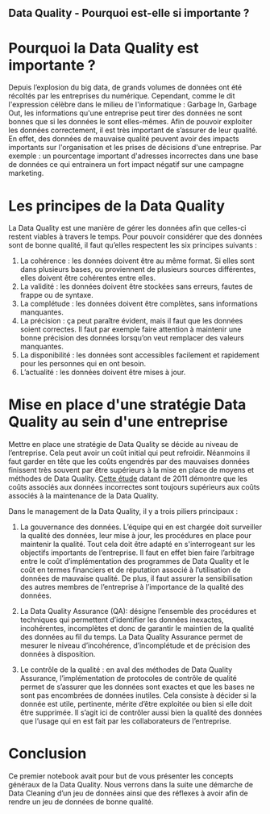 ## Data Quality - Pourquoi est-elle si importante ?

# Pourquoi la Data Quality est importante ?

Depuis l’explosion du big data, de grands volumes de données ont été récoltés par les entreprises du numérique. Cependant, comme le dit l'expression célèbre dans le milieu de l'informatique : Garbage In, Garbage Out, les informations qu'une entreprise peut tirer des données ne sont bonnes que si les données le sont elles-mêmes. Afin de pouvoir exploiter les données correctement, il est très important de s’assurer de leur qualité. En effet, des données de mauvaise qualité peuvent avoir des impacts importants sur l'organisation et les prises de décisions d'une entreprise. Par exemple : un pourcentage important d'adresses incorrectes dans une base de données ce qui entrainera un fort impact négatif sur une campagne marketing.

# Les principes de la Data Quality

La Data Quality est une manière de gérer les données afin que celles-ci restent viables à travers le temps. Pour pouvoir considérer que des données sont de bonne qualité, il faut qu’elles respectent les six principes suivants :

1. La cohérence : les données doivent être au même format. Si elles sont dans plusieurs bases, ou proviennent de plusieurs sources différentes, elles doivent être cohérentes entre elles.
2. La validité : les données doivent être stockées sans erreurs, fautes de frappe ou de syntaxe.
3. La complétude : les données doivent être complètes, sans informations manquantes.
4. La précision : ça peut paraître évident, mais il faut que les données soient correctes. Il faut par exemple faire attention à maintenir une bonne précision des données lorsqu’on veut remplacer des valeurs manquantes.
5. La disponibilité : les données sont accessibles facilement et rapidement pour les personnes qui en ont besoin.
6. L’actualité : les données doivent être mises à jour.

# Mise en place d'une stratégie Data Quality au sein d'une entreprise

Mettre en place une stratégie de Data Quality se décide au niveau de l’entreprise. Cela peut avoir un coût initial qui peut refroidir. Néanmoins il faut garder en tête que les coûts engendrés par des mauvaises données finissent très souvent par être supérieurs à la mise en place de moyens et méthodes de Data Quality. <a href="https://www.jiem.org/index.php/jiem/article/view/232/130">Cette étude</a> datant de 2011 démontre que les coûts associés aux données incorrectes sont toujours supérieurs aux coûts associés à la maintenance de la Data Quality.

Dans le management de la Data Quality, il y a trois piliers principaux :

1. La gouvernance des données. L’équipe qui en est chargée doit surveiller la qualité des données, leur mise à jour, les procédures en place pour maintenir la qualité. Tout cela doit être adapté en s'interrogeant sur les objectifs importants de l’entreprise. Il faut en effet bien faire l’arbitrage entre le coût d’implémentation des programmes de Data Quality et le coût en termes financiers et de réputation associé à l’utilisation de données de mauvaise qualité. De plus, il faut assurer la sensibilisation des autres membres de l’entreprise à l’importance de la qualité des données.

2. La Data Quality Assurance (QA): désigne l’ensemble des procédures et techniques qui permettent d’identifier les données inexactes, incohérentes, incomplètes et donc de garantir le maintien de la qualité des données au fil du temps. La Data Quality Assurance permet de mesurer le niveau d’incohérence, d’incomplétude et de précision des données à disposition.

3. Le contrôle de la qualité : en aval des méthodes de Data Quality Assurance, l’implémentation de protocoles de contrôle de qualité permet de s’assurer que les données sont exactes et que les bases ne sont pas encombrées de données inutiles. Cela consiste à décider si la donnée est utile, pertinente, mérite d’être exploitée ou bien si elle doit être supprimée. Il s’agit ici de contrôler aussi bien la qualité des données que l’usage qui en est fait par les collaborateurs de l’entreprise.

# Conclusion

Ce premier notebook avait pour but de vous présenter les concepts généraux de la Data Quality. Nous verrons dans la suite une démarche de Data Cleaning d’un jeu de données ainsi que des réflexes à avoir afin de rendre un jeu de données de bonne qualité.
